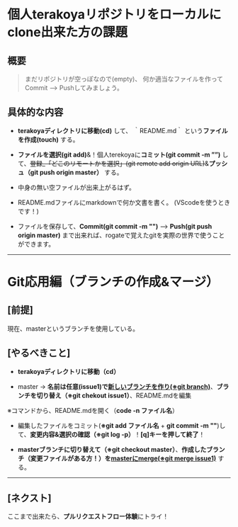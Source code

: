 # 個人terakoyaリポジトリをローカルにclone出来た方の課題
## 概要
>まだリポジトリが空っぽなので(empty)、
>何か適当なファイルを作ってCommit --> Pushしてみましょう。

## 具体的な内容
- **terakoyaディレクトリに移動(cd)** して、 ｀README.md｀ という**ファイルを作成(touch)** する。

- **ファイルを選択(git add)**&！個人terekoyaに**コミット(git commit -m ””)** して、~~登録_「どこのリモートかを選択」(git remote add origin URL)~~&**プッシュ（git push origin master）** する。

- 中身の無い空ファイルが出来上がるはず。

- README.mdファイルにmarkdownで何か文書を書く。
(VScodeを使うときです！)

- ファイルを保存して、**Commit(git commit -m "")** --> **Push(git push origin master)** まで出来れば、rogateで覚えたgitを実際の世界で使うことができます。
---
# Git応用編（ブランチの作成&マージ）

## [前提]
現在、masterというブランチを使用している。

## [やるべきこと]
- **terakoyaディレクトリに移動（cd）**

- master -> **名前は任意(issue1)で<u>新しいブランチを作り(※git branch)</u>**、**ブランチを切り替え（※git chekout issue1）**、README.mdを編集

※コマンドから、README.mdを開く（**code -n ファイル名**）

- 編集したファイルをコミット(**※git add ファイル名** + **git commit -m ""**)して、**変更内容&選択の確認（※git log -p）**！**[q]キーを押して終了**！

- **masterブランチに切り替えて（※git checkout master）**、**作成したブランチ（変更ファイルがある方！）を<u>masterにmerge(※git merge issue1)</u>** する。

----
## [ネクスト]
ここまで出来たら、**プルリクエストフロー体験**にトライ！




